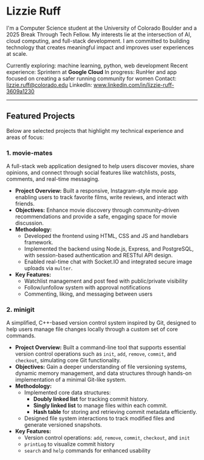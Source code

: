 # Lizzie Ruff

I'm a Computer Science student at the University of Colorado Boulder and a 2025 Break Through Tech Fellow. My interests lie at the intersection of AI, cloud computing, and full-stack development. I am committed to building technology that creates meaningful impact and improves user experiences at scale.

Currently exploring: machine learning, python, web development
Recent experience: Sprintern at **Google Cloud**
In progress: RunHer and app focused on creating a safer running community for women
Contact: lizzie.ruff@colorado.edu
LinkedIn: www.linkedin.com/in/lizzie-ruff-3609a1230

---

## Featured Projects

Below are selected projects that highlight my technical experience and areas of focus:

### 1. movie-mates

A full-stack web application designed to help users discover movies, share opinions, and connect through social features like watchlists, posts, comments, and real-time messaging.

- **Project Overview:** Built a responsive, Instagram-style movie app enabling users to track favorite films, write reviews, and interact with friends.
- **Objectives:** Enhance movie discovery through community-driven recommendations and provide a safe, engaging space for movie discussion.
- **Methodology:** 
  - Developed the frontend using HTML, CSS and JS and handlebars framework.
  - Implemented the backend using Node.js, Express, and PostgreSQL, with session-based authentication and RESTful API design.
  - Enabled real-time chat with Socket.IO and integrated secure image uploads via `multer`.
- **Key Features:**
  - Watchlist management and post feed with public/private visibility
  - Follow/unfollow system with approval notifications
  - Commenting, liking, and messaging between users

### 2. minigit

A simplified, C++-based version control system inspired by Git, designed to help users manage file changes locally through a custom set of core commands.

- **Project Overview:** Built a command-line tool that supports essential version control operations such as `init`, `add`, `remove`, `commit`, and `checkout`, simulating core Git functionality.
- **Objectives:** Gain a deeper understanding of file versioning systems, dynamic memory management, and data structures through hands-on implementation of a minimal Git-like system.
- **Methodology:**
  - Implemented core data structures:
    - **Doubly linked list** for tracking commit history.
    - **Singly linked list** to manage files within each commit.
    - **Hash table** for storing and retrieving commit metadata efficiently.
  - Designed file system interactions to track modified files and generate versioned snapshots.
- **Key Features:**
  - Version control operations: `add`, `remove`, `commit`, `checkout`, and `init`
  - `printLog` to visualize commit history
  - `search` and `help` commands for enhanced usability

